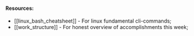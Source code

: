#### Resources:
 - [[linux_bash_cheatsheet]] - For linux fundamental cli-commands;
 - [[work_structure]] - For honest overview of accomplishments this week;

